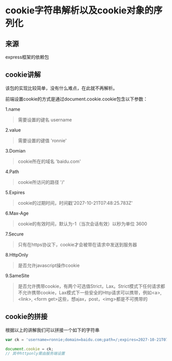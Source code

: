 # cookie字符串解析以及cookie对象的序列化

## 来源
express框架的依赖包

## cookie讲解
该包的实现比较简单，没有什么难点，在此就不再解析。

  前端设置cookie的方式是通过document.cookie.cookie包含以下参数：

  1.name
  >需要设置的键名 username

  2.value
  >需要设置的键值 'ronnie'

  3.Domian
  >cookie所在的域名 'baidu.com'

  4.Path
  >cookie所访问的路径 '/'

  5.Expires
  >cookie的过期时间，时间戳'2027-10-21T07:48:25.783Z'

  6.Max-Age
  >cookie的有效时间，默认为-1（当次会话有效）以秒为单位 3600

  7.Secure
  >只有在https协议下，cookie才会被带在请求中发送到服务器

  8.HttpOnly
  >是否允许javascript操作cookie

  9.SameSite
  >是否允许携带cookie，有两个可选值Strict，Lax。Strict模式下任何请求都不允许携带cookie，Lax模式下一些安全的Http请求可以携带，例如\<a\>,\<link\>, \<form get\>这些，想ajax，post，\<img\>都是不可携带的

## cookie的拼接
根据以上的讲解我们可以拼接一个如下的字符串
```javascript
var ck = 'username=ronnie;domain=baidu.com;path=/;expires=2027-10-21T07:48:25.783Z;max-age=3600;secure;sameSite=Lax'

document.cookie = ck;
// 其中httponly需由服务端设置
````
